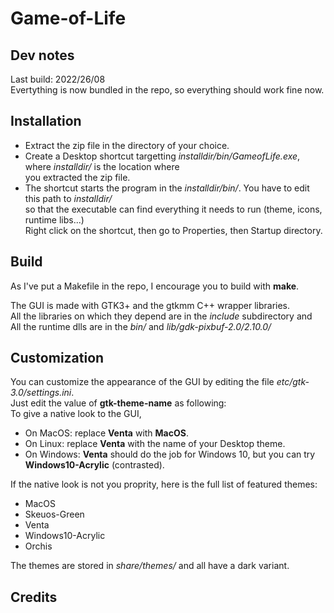 
# Game-of-Life

## Dev notes

Last build: 2022/26/08  
Evertything is now bundled in the repo, so everything should work fine now.  

## Installation

- Extract the zip file in the directory of your choice.  
- Create a Desktop shortcut targetting *installdir/bin/GameofLife.exe*, where *installdir/* is the location where  
you extracted the zip file.  
- The shortcut starts the program in the *installdir/bin/*. You have to edit this path to *installdir/*  
so that the executable can find everything it needs to run (theme, icons, runtime libs...)  
Right click on the shortcut, then go to Properties, then Startup directory.

## Build

As I've put a Makefile in the repo, I encourage you to build with **make**.  

The GUI is made with GTK3+ and the gtkmm C++ wrapper libraries.  
All the libraries on which they depend are in the *include* subdirectory and   
All the runtime dlls are in the *bin/* and *lib/gdk-pixbuf-2.0/2.10.0/*

## Customization

You can customize the appearance of the GUI by editing the file *etc/gtk-3.0/settings.ini*.  
Just edit the value of **gtk-theme-name** as following:  
To give a native look to the GUI,  
- On MacOS: replace **Venta** with **MacOS**.  
- On Linux: replace **Venta** with the name of your Desktop theme.  
- On Windows: **Venta** should do the job for Windows 10, but you can try **Windows10-Acrylic** (contrasted).  

If the native look is not you proprity, here is the full list of featured themes:  
- MacOS
- Skeuos-Green
- Venta
- Windows10-Acrylic
- Orchis

The themes are stored in *share/themes/* and all have a dark variant.  

## Credits




